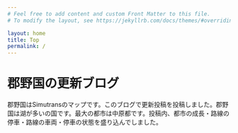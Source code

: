 ```yaml
---
# Feel free to add content and custom Front Matter to this file.
# To modify the layout, see https://jekyllrb.com/docs/themes/#overriding-theme-defaults

layout: home
title: Top
permalink: /
---
```


# 郡野国の更新ブログ

郡野国はSimutransのマップです。このブログで更新投稿を投稿しました。郡野国は湖が多いの国です。最大の都市は中原都です。投稿内、都市の成長・路線の停車・路線の車両・停車の状態を盛り込んでしました。